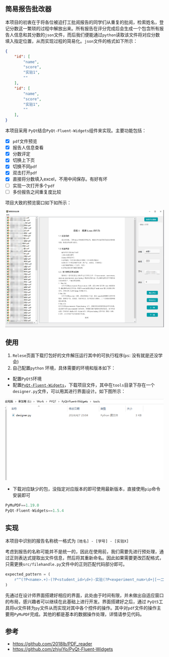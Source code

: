 ## 简易报告批改器
本项目的初衷在于将各位被迫打工批阅报告的同学们从重复的批阅，检索姓名，登记分数这一繁琐的过程中解放出来。所有报告在评分完成后会生成一个包含所有报告人信息和其分数的`json`文件，而后我们便能通过`python`读取该文件将对应分数填入指定位置，从而实现过程的简易化。`json`文件的格式如下所示：

```json
{
    "id": [
        "name",
        "score",
        "实验1",
        ""
    ],
    "id": [
        "name",
        "score",
        "实验1",
        ""
    ],
}

```
本项目采用 `PyQt`结合`PyQt-Fluent-Widgets`组件来实现。主要功能包括：

- [x] `pdf`文件预览
- [x] 报告人信息查看
- [x] 分数评定
- [x] 切换上下页
- [x] 切换不同`pdf`
- [x] 双击打开`pdf`
- [x] 直接将分数填入excel，不用中间保存。有好有坏
- [ ] 实现一次打开多个`pdf`
- [ ] 多份报告之间重复度比较 
  
项目大致的预览窗口如下如所示：

![主界面](./image/mainwindow.png)

## 使用
1. `Relese`页面下载打包好的文件解压运行其中的可执行程序(`ps`: 没有就是还没学会)
2. 自己配置`python` 环境，具体需要的环境和版本如下：
- 配置`PyQt5`环境
- 配置[`PyQt-Fluent-Widgets`](https://github.com/zhiyiYo/PyQt-Fluent-Widgets)，下载项目文件，其中在`tools`目录下存在一个`designer.py`文件，可以用其进行界面设计。如下图所示：
  
![](./image/tools.png) 

- 下载对应缺少的包，没指定对应版本的即可使用最新版本，直接使用`pip`命令安装即可


```python
PyMuPDF==1.19.0
PyQt-Fluent-Widgets==1.5.4
```

## 实现
本项目中识别的报告名称统一格式为
`[姓名] - [学号] - [实验X]`

考虑到报告的名称可能并不是统一的，因此在使用前，我们需要先进行预处理，通过正则表达式提取出文件信息，然后将其重新命名。因此如果需要更改匹配格式，只需更换`src/filehandle.py`文件中的正则匹配代码部分即可。

```python
expected_pattern = (
    r"^(?P<name>.+)-(?P<student_id>\d+)-实验(?P<experiment_num>\d+|[一二三四五六七八九十]+)\.pdf$"
)
```

先通过在设计师界面搭建好相应的界面，此处由于时间有限，并未做出自适应窗口的布局，感兴趣者可以继续在此基础上进行开发。界面搭建好之后，通过 `PyQt5`工具将ui文件转为`py`文件从而实现对其中各个控件的操作。其中对`pdf`文件的操作主要用`PyMuPDF`完成。其他的都是基本的数据操作处理，详情请参见代码。

## 参考

- https://github.com/2018lb/PDF_reader
- https://github.com/zhiyiYo/PyQt-Fluent-Widgets
